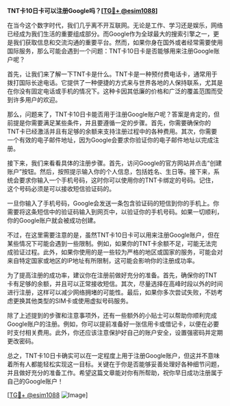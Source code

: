 **TNT卡10日卡可以注册Google吗？[[TG💪+ @esim1088](https://t.me/s/esim1088)]**

在当今这个数字时代，我们几乎离不开互联网。无论是工作、学习还是娱乐，网络已经成为我们生活的重要组成部分。而Google作为全球最大的搜索引擎之一，更是我们获取信息和交流沟通的重要平台。然而，如果你身在国外或者经常需要使用国际服务，那么可能会遇到一个问题：TNT卡10日卡是否能够用来注册Google账户呢？

首先，让我们来了解一下TNT卡是什么。TNT卡是一种预付费电话卡，通常用于拨打国际长途电话。它提供了一种便捷的方式来与世界各地的人保持联系，尤其是在你没有固定电话或手机的情况下。这种卡因其低廉的价格和广泛的覆盖范围而受到许多用户的欢迎。

那么，问题来了，TNT卡10日卡能否用于注册Google账户呢？答案是肯定的，但前提是你需要满足某些条件，并且要遵循一定的步骤。首先，你需要确保你的TNT卡已经激活并且有足够的余额来支持注册过程中的各种费用。其次，你需要一个有效的电子邮件地址，因为Google会要求你验证你的电子邮件地址以完成注册。

接下来，我们来看看具体的注册步骤。首先，访问Google的官方网站并点击“创建账户”按钮。然后，按照提示输入你的个人信息，包括姓名、生日等。接下来，系统会要求你输入一个手机号码，这时你可以使用你的TNT卡绑定的号码。记住，这个号码必须是可以接收短信验证码的。

一旦你输入了手机号码，Google会发送一条包含验证码的短信到你的手机上。你需要将这条短信中的验证码输入到网页中，以验证你的手机号码。如果一切顺利，你的Google账户就会被成功创建。

不过，在这里需要注意的是，虽然TNT卡10日卡可以用来注册Google账户，但在某些情况下可能会遇到一些限制。例如，如果你的TNT卡余额不足，可能无法完成验证过程。此外，如果你使用的是一些较为严格的地区或国家的服务，可能会对来自特定国家或地区的IP地址有所限制，这可能会影响你的注册成功率。

为了提高注册的成功率，建议你在注册前做好充分的准备。首先，确保你的TNT卡有足够的余额，并且可以正常接收短信。其次，尽量选择在高峰时段以外的时间进行注册，这样可以减少网络拥堵的可能性。最后，如果你多次尝试失败，不妨考虑更换其他类型的SIM卡或使用虚拟号码服务。

除了上述提到的步骤和注意事项外，还有一些额外的小贴士可以帮助你顺利完成Google账户的注册。例如，你可以提前准备好一张信用卡或借记卡，以便在必要时支付相关费用。此外，你还应该注意保护好自己的账户安全，设置强密码并定期更改密码。

总之，TNT卡10日卡确实可以在一定程度上用于注册Google账户，但这并不意味着所有人都能轻松实现这一目标。关键在于你是否能够妥善处理好各种细节问题，并且做好充分的准备工作。希望这篇文章能对你有所帮助，祝你早日成功注册属于自己的Google账户！

[[TG💪+ @esim1088](https://t.me/s/esim1088) ![Image](https://i.postimg.cc/4NQfJmqS/Snipaste-2025-05-13-00-14-12.png)]